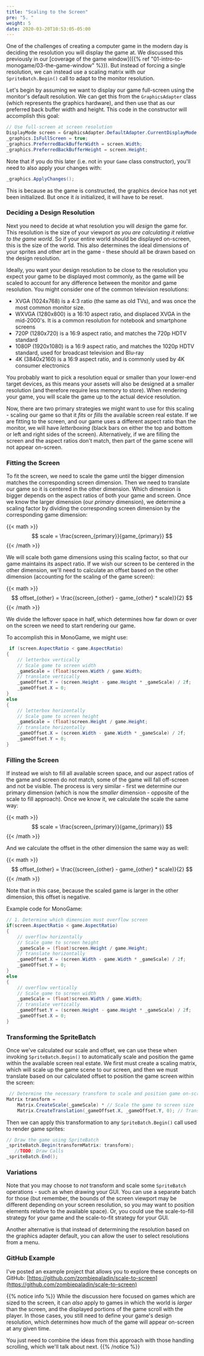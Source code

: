 ```yaml
---
title: "Scaling to the Screen"
pre: "5. "
weight: 5
date: 2020-03-20T10:53:05-05:00
---
```


One of the challenges of creating a computer game in the modern day is deciding the resolution you will display the game at.  We discussed this previously in our [coverage of the game window]({{% ref "01-intro-to-monogame/03-the-game-window" %}}).  But instead of forcing a single resolution, we can instead use a scaling matrix with our `SpriteBatch.Begin()` call to adapt to the monitor resolution.

Let's begin by assuming we want to display our game full-screen using the monitor's default resolution.  We can get this from the `GraphicsAdapter` class (which represents the graphics hardware), and then use that as our preferred back buffer width and height.  This code in the constructor will accomplish this goal:

```csharp 
// Use full-screen at screen resolution
DisplayMode screen = GraphicsAdapter.DefaultAdapter.CurrentDisplayMode;
_graphics.IsFullScreen = true;
_graphics.PreferredBackBufferWidth = screen.Width;
_graphics.PreferredBackBufferHeight = screen.Height;
```

Note that if you do this later (i.e. not in your `Game` class constructor), you'll need to also apply your changes with:

```csharp
_graphics.ApplyChanges();
```

This is because as the game is constructed, the graphics device has not yet been initialized.  But once it _is_ initialized, it will have to be reset.

### Deciding a Design Resolution

Next you need to decide at what resolution you will _design_ the game for.  This resolution is the size of your viewport _as you are calculating it relative to the game world_.  So if your entire world should be displayed on-screen, this is the size of the world.  This also determines the ideal dimensions of your sprites and other art in the game - these should all be drawn based on the design resolution.

Ideally, you want your design resolution to be close to the resolution you expect your game to be displayed most commonly, as the game will be scaled to account for any difference between the monitor and game resolution.  You might consider one of the common television resolutions:

* XVGA (1024x768) is a 4:3 ratio (the same as old TVs), and was once the most common monitor size.
* WXVGA (1280x800) is a 16:10 aspect ratio, and displaced XVGA in the mid-2000's.  It is a common resolution for notebook and smartphone screens
* 720P (1280x720) is a 16:9 aspect ratio, and matches the 720p HDTV standard
* 1080P (1920x1080) is a 16:9 aspect ratio, and matches the 1020p HDTV standard, used for broadcast television and Blu-ray 
* 4K (3840x2160) is a 16:9 aspect ratio, and is commonly used by 4K consumer electronics

You probably want to pick a resolution equal or smaller than your lower-end target devices, as this means your assets will also be designed at a smaller resolution (and therefore require less memory to store).  When rendering your game, you will scale the game up to the actual device resolution.

Now, there are two primary strategies we might want to use for this scaling - scaling our game so that it _fits_ or _fills_ the available screen real estate.  If we are fitting to the screen, and our game uses a different aspect ratio than the monitor, we will have _letterboxing_ (black bars on either the top and bottom or left and right sides of the screen).  Alternatively, if we are filling the screen and the aspect ratios don't match, then part of the game scene will not appear on-screen.

### Fitting the Screen

To fit the screen, we need to scale the game until the bigger dimension matches the corresponding screen dimension.  Then we need to translate our game so it is centered in the other dimension.  Which dimension is bigger depends on the aspect ratios of both your game and screen.  Once we know the larger dimension (our _primary_ dimension), we determine a scaling factor by dividing the corresponding screen dimension by the corresponding game dimension:

{{< math >}}$$ scale = \frac{screen_{primary}}{game_{primary}} $${{< /math >}}

We will scale both game dimensions using this scaling factor, so that our game maintains its aspect ratio.  If we wish our screen to be centered in the other dimension, we'll need to calculate an offset based on the other dimension (accounting for the scaling of the game screen):

{{< math >}}$$ offset_{other} = \frac{(screen_{other} - game_{other} * scale)}{2} $${{< /math >}}

We divide the leftover space in half, which determines how far down or over on the screen we need to start rendering our game.

To accomplish this in MonoGame, we might use:

```csharp
 if (screen.AspectRatio < game.AspectRatio)
{
    // letterbox vertically
    // Scale game to screen width
    _gameScale = (float)screen.Width / game.Width;
    // translate vertically
    _gameOffset.Y = (screen.Height - game.Height * _gameScale) / 2f;
    _gameOffset.X = 0;
}
else
{
    // letterbox horizontally
    // Scale game to screen height 
    _gameScale = (float)screen.Height / game.Height;
    // translate horizontally
    _gameOffset.X = (screen.Width - game.Width * _gameScale) / 2f;
    _gameOffset.Y = 0;
}
```

### Filling the Screen 

If instead we wish to fill all available screen space, and our aspect ratios of the game and screen do not match, some of the game will fall off-screen and not be visible.  The process is very similar - first we determine our primary dimension (which is now the _smaller_ dimension - opposite of the scale to fill approach).  Once we know it, we calculate the scale the same way:

{{< math >}}$$ scale = \frac{screen_{primary}}{game_{primary}} $${{< /math >}}

And we calculate the offset in the other dimension the same way as well:

{{< math >}}$$ offset_{other} = \frac{(screen_{other} - game_{other} * scale)}{2} $${{< /math >}}

Note that in this case, because the scaled game is larger in the other dimension, this offset is negative.

Example code for MonoGame:

```csharp
// 1. Determine which dimension must overflow screen 
if(screen.AspectRatio < game.AspectRatio)
{
    // overflow horizontally
    // Scale game to screen height 
    _gameScale = (float)screen.Height / game.Height;
    // translate horizontally 
    _gameOffset.X = (screen.Width - game.Width * _gameScale) / 2f;
    _gameOffset.Y = 0;
}
else
{
    // overflow vertically
    // Scale game to screen width 
    _gameScale = (float)screen.Width / game.Width;
    // translate vertically
    _gameOffset.Y = (screen.Height - game.Height * _gameScale) / 2f;
    _gameOffset.X = 0;
}
```

### Transforming the SpriteBatch

Once we've calculated our scale and offset, we can use these when invoking `SpriteBatch.Begin()` to automatically scale and position the game within the available screen real estate.  We first must create a scaling matrix, which will scale up the game scene to our screen, and then we must translate based on our calculated offset to position the game screen within the screen:

```csharp
 // Determine the necessary transform to scale and position game on-screen
Matrix transform =                 
    Matrix.CreateScale(_gameScale) * // Scale the game to screen size 
    Matrix.CreateTranslation(_gameOffset.X, _gameOffset.Y, 0); // Translate game to letterbox position
```

Then we can apply this transformation to any `SpriteBatch.Begin()` call used to render game sprites:

```csharp
// Draw the game using SpriteBatch
_spriteBatch.Begin(transformMatrix: transform);
   //TODO: Draw Calls
_spriteBatch.End();
```


### Variations 

Note that you may choose to _not_ transform and scale some `SpriteBatch` operations - such as when drawing your GUI.  You can use a separate batch for those (but remember, the bounds of the screen viewport may be different depending on your screen resolution, so you may want to position elements relative to the available space).  Or, you could use the scale-to-fill strategy for your game and the scale-to-fit strategy for your GUI.

Another alternative is that instead of determining the resolution based on the graphics adapter default, you can allow the user to select resolutions from a menu.

### GitHub Example

I've posted an example project that allows you to explore these concepts on GitHub: [https://github.com/zombiepaladin/scale-to-screen](https://github.com/zombiepaladin/scale-to-screen)

{{% notice info %}}
While the discussion here focused on games which are sized to the screen, it can _also_ apply to games in which the world is _larger_ than the screen, and the displayed portions of the game scroll with the player.  In those cases, you still need to define your game's design resolution, which determines how much of the game will appear on-screen at any given time. 

You just need to combine the ideas from this approach with those handling scrolling, which we'll talk about next.
{{% /notice %}}